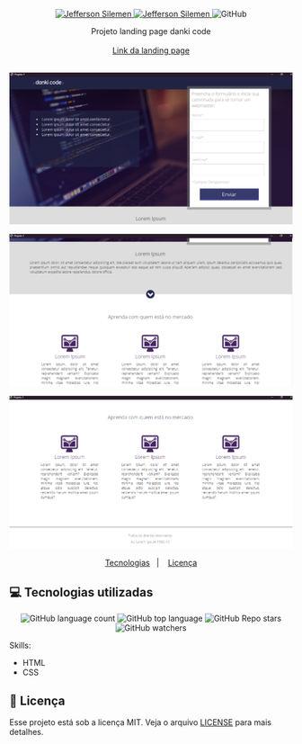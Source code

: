 <p align="center">	
  <a href="https://www.linkedin.com/in/jeffersonsilemen/">
    <img alt="Jefferson Silemen" src="https://img.shields.io/badge/-Jefferson Silemen-purple?style=flat&logo=Linkedin&logoColor=black" />
  </a>

  <a href="mailto:jeffersonvieiratec@gmail.com">
    <img alt="Jefferson Silemen" src="https://img.shields.io/badge/-jeffersonvieiratec@gmail.com-purple?style=flat-square&logo=Gmail&logoColor=black" />
  </a>

  <img alt="GitHub" src="https://img.shields.io/github/license/JeffersonSilemen/projectdc1?color=purple">
</p>

<div align="center">
   Projeto landing page danki code
</div>
<br>

<div align="center">
   <a href="https://jeffersonsilemen.github.io/dcproject1/" target="_blank">Link da landing page</a>
</div>
<br>



<p align="center">
   <img src="result1.PNG" width="1000px"
 </p>
 <p align="center">
   <img src="result2.PNG" width="1000px"
 </p>
 <p align="center">
   <img src="result3.PNG" width="1000px"
 </p>

<p align="center">
  <a href="#computer-tecnologias-utilizadas">Tecnologias</a>&nbsp;&nbsp;&nbsp;|&nbsp;&nbsp;&nbsp;
  <a href="#closed_book-licença">Licença</a>
</p>



## :computer: Tecnologias utilizadas

<p align="center">
  <img alt="GitHub language count" src="https://img.shields.io/github/languages/count/JeffersonSilemen/projectdc1">
  <img alt="GitHub top language" src="https://img.shields.io/github/languages/top/JeffersonSilemen/projectdc1">
  <img alt="GitHub Repo stars" src="https://img.shields.io/github/stars/JeffersonSilemen/projectdc1?style=social">
  <img alt="GitHub watchers" src="https://img.shields.io/github/watchers/JeffersonSilemen/projectdc1?style=social">
</p>

Skills:

- HTML
- CSS

## :closed_book: Licença

Esse projeto está sob a licença MIT. Veja o arquivo [LICENSE](https://github.com/JeffersonSilemen/projectdc1/blob/main/LICENSE) para mais detalhes.
